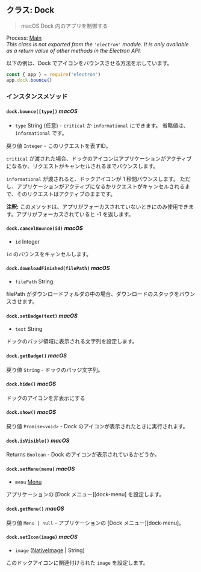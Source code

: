 ## クラス: Dock

> macOS Dock 内のアプリを制御する

Process: [Main](../glossary.md#main-process)<br /> _This class is not exported from the `'electron'` module. It is only available as a return value of other methods in the Electron API._

以下の例は、Dock でアイコンをバウンスさせる方法を示しています。

```javascript
const { app } = require('electron')
app.dock.bounce()
```

### インスタンスメソッド

#### `dock.bounce([type])` _macOS_

* `type` String (任意) - `critical` か `informational` にできます。 省略値は、`informational` です。

戻り値 `Integer` - このリクエストを表すID。

`critical` が渡された場合、ドックのアイコンはアプリケーションがアクティブになるか、リクエストがキャンセルされるまでバウンスします。

`informational` が渡されると、ドックアイコンが 1 秒間バウンスします。 ただし、アプリケーションがアクティブになるかリクエストがキャンセルされるまで、そのリクエストはアクティブのままです。

**注釈:** このメソッドは、アプリがフォーカスされていないときにのみ使用できます。アプリがフォーカスされていると -1 を返します。

#### `dock.cancelBounce(id)` _macOS_

* `id` Integer

`id` のバウンスをキャンセルします。

#### `dock.downloadFinished(filePath)` _macOS_

* `filePath` String

filePath がダウンロードフォルダの中の場合、ダウンロードのスタックをバウンスさせます。

#### `dock.setBadge(text)` _macOS_

* `text` String

ドックのバッジ領域に表示される文字列を設定します。

#### `dock.getBadge()` _macOS_

戻り値 `String` - ドックのバッジ文字列。

#### `dock.hide()` _macOS_

ドックのアイコンを非表示にする

#### `dock.show()` _macOS_

戻り値 `Promise<void>` - Dock のアイコンが表示されたときに実行されます。

#### `dock.isVisible()` _macOS_

Returns `Boolean` - Dock のアイコンが表示されているかどうか。

#### `dock.setMenu(menu)` _macOS_

* `menu` [Menu](menu.md)

アプリケーションの \[Dock メニュー\]\[dock-menu\] を設定します。

#### `dock.getMenu()` _macOS_

戻り値 `Menu | null` - アプリケーションの \[Dock メニュー\]\[dock-menu\]。

#### `dock.setIcon(image)` _macOS_

* `image` ([NativeImage](native-image.md) | String)

このドックアイコンに関連付けられた `image` を設定します。
